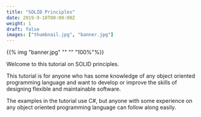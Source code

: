 ```yaml
---
title: "SOLID Principles"
date: 2019-9-18T00:00:00Z
weight: 1
draft: false
images: ["thumbnail.jpg", "banner.jpg"]
---
```


{{% img "banner.jpg" "" "" "100%"%}}

Welcome to this tutorial on SOLID principles.

This tutorial is for anyone who has some knowledge of any object oriented programming language and want to develop or improve the skills of designing flexible and maintainable software.

The examples in the tutorial use C#, but anyone with some experience on any object oriented programming language can follow along easily.
